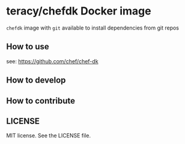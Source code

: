 # teracy/chefdk Docker image


`chefdk` image with `git` available to install dependencies from git repos


## How to use

see: https://github.com/chef/chef-dk

## How to develop


## How to contribute


LICENSE
-------

MIT license. See the LICENSE file.
